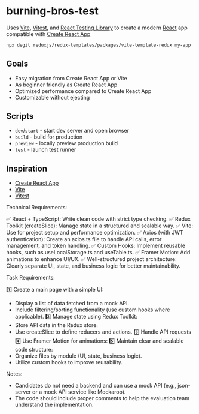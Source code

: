 # burning-bros-test

Uses [Vite](https://vitejs.dev/), [Vitest](https://vitest.dev/), and [React Testing Library](https://github.com/testing-library/react-testing-library) to create a modern [React](https://react.dev/) app compatible with [Create React App](https://create-react-app.dev/)

```sh
npx degit reduxjs/redux-templates/packages/vite-template-redux my-app
```

## Goals

- Easy migration from Create React App or Vite
- As beginner friendly as Create React App
- Optimized performance compared to Create React App
- Customizable without ejecting

## Scripts

- `dev`/`start` - start dev server and open browser
- `build` - build for production
- `preview` - locally preview production build
- `test` - launch test runner

## Inspiration

- [Create React App](https://github.com/facebook/create-react-app/tree/main/packages/cra-template)
- [Vite](https://github.com/vitejs/vite/tree/main/packages/create-vite/template-react)
- [Vitest](https://github.com/vitest-dev/vitest/tree/main/examples/react-testing-lib)

Technical Requirements:

✅ React + TypeScript: Write clean code with strict type checking.
✅ Redux Toolkit (createSlice): Manage state in a structured and scalable way.
✅ Vite: Use for project setup and performance optimization.
✅ Axios (with JWT authentication): Create an axios.ts file to handle API calls, error management, and token handling.
✅ Custom Hooks: Implement reusable hooks, such as useLocalStorage.ts and useTable.ts.
✅ Framer Motion: Add animations to enhance UI/UX.
✅ Well-structured project architecture: Clearly separate UI, state, and business logic for better maintainability.

Task Requirements:

1️⃣ Create a main page with a simple UI:
- Display a list of data fetched from a mock API.
- Include filtering/sorting functionality (use custom hooks where applicable).
2️⃣ Manage state using Redux Toolkit:
- Store API data in the Redux store.
- Use createSlice to define reducers and actions.
3️⃣ Handle API requests
4️⃣ Use Framer Motion for animations:
5️⃣ Maintain clear and scalable code structure:
- Organize files by module (UI, state, business logic).
- Utilize custom hooks to improve reusability.

Notes:
- Candidates do not need a backend and can use a mock API (e.g., json-server or a mock API service like Mockaroo).
- The code should include proper comments to help the evaluation team understand the implementation.